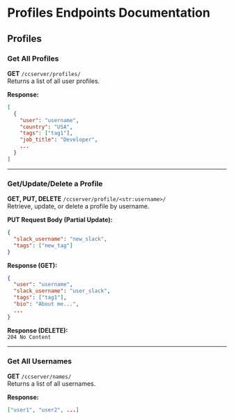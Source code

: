 # Profiles Endpoints Documentation  

## **Profiles**  

### **Get All Profiles**  
**GET** `/ccserver/profiles/`  
Returns a list of all user profiles.  

**Response:**  
```json
[
  {
    "user": "username",
    "country": "USA",
    "tags": ["tag1"],
    "job_title": "Developer",
    ...
  }
]
```  

---

### **Get/Update/Delete a Profile**  
**GET, PUT, DELETE** `/ccserver/profile/<str:username>/`  
Retrieve, update, or delete a profile by username.  

**PUT Request Body (Partial Update):**  
```json
{
  "slack_username": "new_slack",
  "tags": ["new_tag"]
}
```  

**Response (GET):**  
```json
{
  "user": "username",
  "slack_username": "user_slack",
  "tags": ["tag1"],
  "bio": "About me...",
  ...
}
```  

**Response (DELETE):**  
`204 No Content`  

---

### **Get All Usernames**  
**GET** `/ccserver/names/`  
Returns a list of all usernames.  

**Response:**  
```json
["user1", "user2", ...]
```  